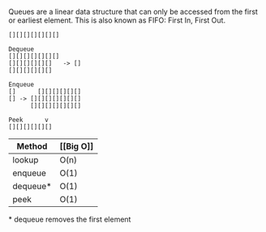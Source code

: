 
Queues are a linear data structure that can only be accessed from the first or earliest element. This is also known as FIFO: First In, First Out.

```
[][][][][][][]
```

```
Dequeue
[][][][][][][] 
[][][][][][]   -> []
[][][][][][]
```

```
Enqueue
[]      [][][][][][] 
[] -> [][][][][][][]
      [][][][][][][]
```

```
Peek      v
[][][][][][] 
```

| Method   | [[Big O]] |
| -------- | --------- |
| lookup   | O(n)      |
| enqueue  | O(1)      |
| dequeue* | O(1)      |
| peek     | O(1)      |
\* dequeue removes the first element

